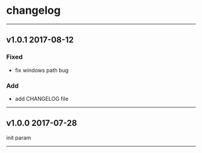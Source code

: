 # changelog

---

## v1.0.1 2017-08-12

### Fixed

* fix windows path bug

### Add

* add CHANGELOG file

---

## v1.0.0 2017-07-28

init param

---